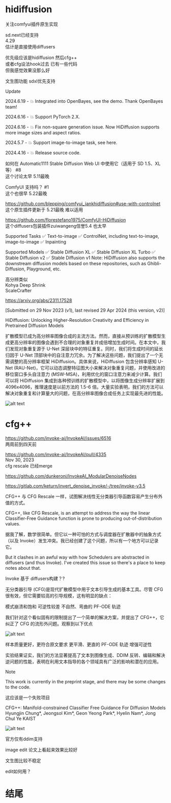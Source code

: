 # hidiffusion
关注comfyui插件原生实现

sd.next已经支持    
4.29   
估计是直接使用diffusers    




优先级应该是hidiffusion 然后cfg++     
或者cfg设法hook过去 已有一些代码     
但我感觉效果没那么好       

文生图功能 sdxl优先支持

Update

2024.6.19 - 💥 Integrated into OpenBayes, see the demo. Thank OpenBayes team!

2024.6.16 - 💥 Support PyTorch 2.X.

2024.6.16 - 💥 Fix non-square generation issue. Now HiDiffusion supports more image sizes and aspect ratios.

2024.5.7 - 💥 Support image-to-image task, see here.

2024.4.16 - 💥 Release source code.


如何在 Automatic1111 Stable Diffusion Web UI 中使用它（适用于 SD 1.5、XL 等） #8    
这个讨论太早 5.11最晚      

ComfyUI 支持吗？ #1     
这个也很早 5.22最晚

https://github.com/blepping/comfyui_jankhidiffusion#use-with-controlnet     
这个原生插件更新于 5.21最晚 难以适用     


https://github.com/florestefano1975/ComfyUI-HiDiffusion    
这个diffusers包装插件zuiwangeng信誉5.4 也太早




Supported Tasks
✅ Text-to-image
✅ ControlNet, including text-to-image, image-to-image
✅ Inpainting

Supported Models
✅ Stable Diffusion XL
✅ Stable Diffusion XL Turbo
✅ Stable Diffusion v2
✅ Stable Diffusion v1
Note: HiDiffusion also supports the downstream diffusion models based on these repositories, such as Ghibli-Diffusion, Playground, etc.

高分辨类似      
Kohya Deep Shrink     
ScaleCrafter    

https://arxiv.org/abs/2311.17528

[Submitted on 29 Nov 2023 (v1), last revised 29 Apr 2024 (this version, v2)]

HiDiffusion: Unlocking Higher-Resolution Creativity and Efficiency in Pretrained Diffusion Models

扩散模型已成为高分辨率图像合成的主流方法。然而，直接从预训练的扩散模型生成更高分辨率的图像会遇到不合理的对象重复并成倍增加生成时间。在本文中，我们发现对象重复源于 U-Net 深层块中的特征重复。同时，我们将生成时间的延长归因于 U-Net 顶部块中的自注意力冗余。为了解决这些问题，我们提出了一个无需调整的高分辨率框架 HiDiffusion。具体来说，HiDiffusion 包含分辨率感知 U-Net (RAU-Net)，它可以动态调整特征图大小来解决对象重复问题，并使用改进的移位窗口多头自注意力 (MSW-MSA)，利用优化的窗口注意力来减少计算。我们可以将 HiDiffusion 集成到各种预训练的扩散模型中，以将图像生成分辨率扩展到 4096x4096，推理速度是以前方法的 1.5-6 倍。大量实验表明，我们的方法可以解决对象重复和计算量大的问题，在高分辨率图像合成任务上实现最先进的性能。


![alt text](assets/624628/image.png)
















# cfg++

https://github.com/invoke-ai/InvokeAI/issues/6516    
两周前到四天前

https://github.com/invoke-ai/InvokeAI/pull/4335     
Nov 30, 2023    
cfg rescale 已经merge


https://github.com/dunkeroni/InvokeAI_ModularDenoiseNodes


https://gitlab.com/keturn/invert_denoise_invoke/-/tree/invoke-v3.5






CFG++ 与 CFG Rescale 一样，试图解决线性无分类器引导函数容易产生分布外值的方式。

CFG++, like CFG Rescale, is an attempt to address the way the linear Classifier-Free Guidance function is prone to producing out-of-distribution values.


据我了解，数学很简单。但它以一种可怕的方式与调度器在扩散器中的抽象方式（以及 Invoke）发生冲突。我已经创建了这个问题，所以有一个地方可以记录它。

But it clashes in an awful way with how Schedulers are abstracted in diffusers (and thus Invoke). I've created this issue so there's a place to keep notes about that.


Invoke 基于 diffusers构建？?


无分类器引导 (CFG)是现代扩散模型中用于文本引导生成的基本工具。尽管 CFG 很有效，但它需要较高的引导规模，这有明显的缺点：

模式崩溃和饱和
可逆性较差
不自然、弯曲的 PF-ODE 轨迹



我们针对这个看似固有的限制提出了一个简单的解决方案，并提出了 CFG++，它纠正了 CFG 的流形外问题。观察到以下优点

![alt text](assets/624628/image-1.png)

样本质量更好，更符合原文要求
更平滑、更直的 PF-ODE 轨迹
增强可逆性

实验结果证实，我们的方法显著提高了文本到图像生成、DDIM 反转、编辑和解决逆问题的性能，表明在利用文本指导的各个领域具有广泛的影响和潜在的应用。


> [!note]
> This work is currently in the preprint stage, and there may be some changes to the code.


这应该是一个失败项目

CFG++: Manifold-constrained Classifier Free Guidance For Diffusion Models
Hyungjin Chung*, Jeongsol Kim*, Geon Yeong Park*, Hyelin Nam*, Jong Chul Ye
KAIST


![alt text](assets/624628/image-2.png)



官方仅有ddim支持

image edit 论文上看起来效果比较好

文生图比较不稳定

edit如何用？









# 结尾